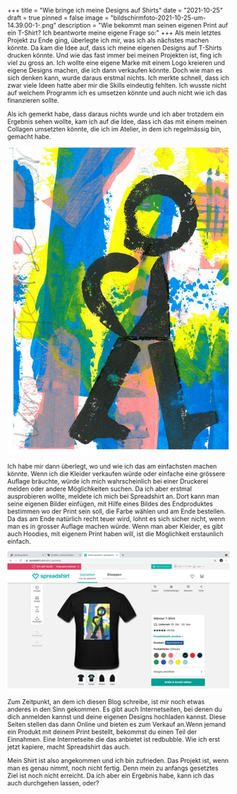 +++
title = "Wie bringe ich meine Designs auf Shirts"
date = "2021-10-25"
draft = true
pinned = false
image = "bildschirmfoto-2021-10-25-um-14.39.00-1-.png"
description = "Wie bekommt man seinen eigenen Print auf ein T-Shirt? Ich beantworte meine eigene Frage so:"
+++
Als mein letztes Projekt zu Ende ging, überlegte ich mir, was ich als nächstes machen könnte. Da kam die Idee auf, dass ich meine eigenen Designs auf T-Shirts drucken könnte. Und wie das fast immer bei meinen Projekten ist, fing ich viel zu gross an. Ich wollte eine eigene Marke mit einem Logo kreieren und eigene Designs machen, die ich dann verkaufen könnte. Doch wie man es sich denken kann, wurde daraus erstmal nichts. Ich merkte schnell, dass ich zwar viele Ideen hatte aber mir die Skills eindeutig fehlten. Ich wusste nicht auf welchem Programm ich es umsetzen könnte und auch nicht wie ich das finanzieren sollte.

Als ich gemerkt habe, dass daraus nichts wurde und ich aber trotzdem ein Ergebnis sehen wollte, kam ich auf die Idee, dass ich das mit einem meinen Collagen umsetzten könnte, die ich im Atelier, in dem ich regelmässig bin, gemacht habe.

![](skm_c454e21091708290-1-3-.jpg)

Ich habe mir dann überlegt, wo und wie ich das am einfachsten machen könnte. Wenn ich die Kleider verkaufen würde oder einfache eine grössere Auflage bräuchte, würde ich mich wahrscheinlich bei einer Druckerei melden oder andere Möglichkeiten suchen. Da ich aber erstmal ausprobieren wollte, meldete ich mich bei Spreadshirt an. Dort kann man seine eigenen Bilder einfügen, mit Hilfe eines Bildes des Endproduktes bestimmen wo der Print sein soll, die Farbe wählen und am Ende bestellen. Da das am Ende natürlich recht teuer wird, lohnt es sich sicher nicht, wenn man es in grosser Auflage machen würde. Wenn man aber Kleider, es gibt auch Hoodies, mit eigenem Print haben will, ist die Möglichkeit erstaunlich einfach.

![](bildschirmfoto-2021-10-25-um-14.39.00-1-.png)

Zum Zeitpunkt, an dem ich diesen Blog schreibe, ist mir noch etwas anderes in den Sinn gekommen. Es gibt auch Internetseiten, bei denen du dich anmelden kannst und deine eigenen Designs hochladen kannst. Diese Seiten stellen das dann Online und bieten es zum Verkauf an.Wenn jemand ein Produkt mit deinem Print bestellt, bekommst du einen Teil der Einnahmen. Eine Internetseite die das anbietet ist redbubble. Wie ich erst jetzt kapiere, macht Spreadshirt das auch. 

Mein Shirt ist also angekommen und ich bin zufrieden. Das Projekt ist, wenn man es genau nimmt, noch nicht fertig. Denn mein zu anfangs gesetztes Ziel ist noch nicht erreicht. Da ich aber ein Ergebnis habe, kann ich das auch durchgehen lassen, oder?